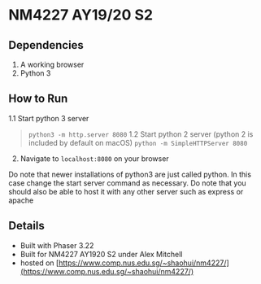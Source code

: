 # NM4227 AY19/20 S2

## Dependencies

1. A working browser
2. Python 3

## How to Run

1.1 Start python 3 server
   > `python3 -m http.server 8080`
1.2 Start python 2 server (python 2 is included by default on macOS)
   > `python -m SimpleHTTPServer 8080`
2. Navigate to `localhost:8080` on your browser

Do note that newer installations of python3 are just called python. In this case change the start server command as necessary.
Do note that you should also be able to host it with any other server such as express or apache

## Details

- Built with Phaser 3.22
- Built for NM4227 AY1920 S2 under Alex Mitchell
- hosted on [https://www.comp.nus.edu.sg/~shaohui/nm4227/](https://www.comp.nus.edu.sg/~shaohui/nm4227/)